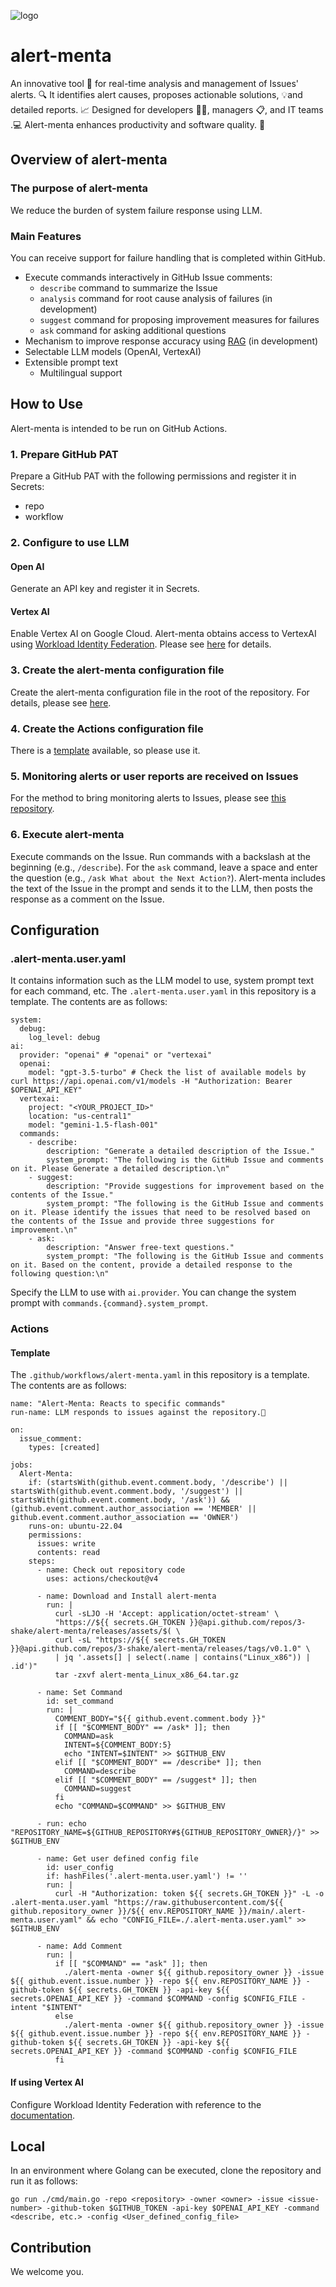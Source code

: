 ![logo](https://github.com/3-shake/alert-menta/blob/main/logo.png?raw=true)
# alert-menta
An innovative tool 🚀 for real-time analysis and management of Issues' alerts. 🔍 It identifies alert causes, proposes actionable solutions, 💡and detailed reports. 📈
Designed for developers 👨‍💻, managers 📋, and IT teams .💻 Alert-menta enhances productivity and software quality. 🌟

## Overview of alert-menta
### The purpose of alert-menta
We reduce the burden of system failure response using LLM.
### Main Features
You can receive support for failure handling that is completed within GitHub.
- Execute commands interactively in GitHub Issue comments:
  - `describe` command to summarize the Issue
  - `analysis` command for root cause analysis of failures (in development)
  - `suggest` command for proposing improvement measures for failures
  - `ask` command for asking additional questions
- Mechanism to improve response accuracy using [RAG](https://cloud.google.com/use-cases/retrieval-augmented-generation?hl=en) (in development)
- Selectable LLM models (OpenAI, VertexAI)
- Extensible prompt text
  - Multilingual support

## How to Use
Alert-menta is intended to be run on GitHub Actions.
### 1. Prepare GitHub PAT
Prepare a GitHub PAT with the following permissions and register it in Secrets:
- repo
- workflow
### 2. Configure to use LLM
#### Open AI
Generate an API key and register it in Secrets.
#### Vertex AI
Enable Vertex AI on Google Cloud.
Alert-menta obtains access to VertexAI using [Workload Identity Federation](https://cloud.google.com/iam/docs/workload-identity-federation). Please see [here](#if-using-vertex-ai) for details.
### 3. Create the alert-menta configuration file
Create the alert-menta configuration file in the root of the repository. For details, please see [here](#alert-mentauseryaml).
### 4. Create the Actions configuration file
There is a [template](#template) available, so please use it.
### 5. Monitoring alerts or user reports are received on Issues
For the method to bring monitoring alerts to Issues, please see [this repository](https://github.com/kechigon/alert-menta-lab/tree/main).
### 6. Execute alert-menta
Execute commands on the Issue. Run commands with a backslash at the beginning (e.g., `/describe`). For the `ask` command, leave a space and enter the question (e.g., `/ask What about the Next Action?`). Alert-menta includes the text of the Issue in the prompt and sends it to the LLM, then posts the response as a comment on the Issue.

## Configuration
### .alert-menta.user.yaml
It contains information such as the LLM model to use, system prompt text for each command, etc. The `.alert-menta.user.yaml` in this repository is a template. The contents are as follows:
```
system:
  debug:
    log_level: debug
ai:
  provider: "openai" # "openai" or "vertexai"
  openai:
    model: "gpt-3.5-turbo" # Check the list of available models by curl https://api.openai.com/v1/models -H "Authorization: Bearer $OPENAI_API_KEY"
  vertexai:
    project: "<YOUR_PROJECT_ID>"
    location: "us-central1"
    model: "gemini-1.5-flash-001"
  commands:
    - describe:
        description: "Generate a detailed description of the Issue."
        system_prompt: "The following is the GitHub Issue and comments on it. Please Generate a detailed description.\n"
    - suggest:
        description: "Provide suggestions for improvement based on the contents of the Issue."
        system_prompt: "The following is the GitHub Issue and comments on it. Please identify the issues that need to be resolved based on the contents of the Issue and provide three suggestions for improvement.\n"
    - ask:
        description: "Answer free-text questions."
        system_prompt: "The following is the GitHub Issue and comments on it. Based on the content, provide a detailed response to the following question:\n"
```
Specify the LLM to use with `ai.provider`.
You can change the system prompt with `commands.{command}.system_prompt`.
### Actions
#### Template
The `.github/workflows/alert-menta.yaml` in this repository is a template. The contents are as follows:
```
name: "Alert-Menta: Reacts to specific commands"
run-name: LLM responds to issues against the repository.🚀

on:
  issue_comment:
    types: [created]

jobs:
  Alert-Menta:
    if: (startsWith(github.event.comment.body, '/describe') || startsWith(github.event.comment.body, '/suggest') || startsWith(github.event.comment.body, '/ask')) && (github.event.comment.author_association == 'MEMBER' || github.event.comment.author_association == 'OWNER')
    runs-on: ubuntu-22.04
    permissions:
      issues: write
      contents: read
    steps:
      - name: Check out repository code
        uses: actions/checkout@v4

      - name: Download and Install alert-menta
        run: |
          curl -sLJO -H 'Accept: application/octet-stream' \
          "https://${{ secrets.GH_TOKEN }}@api.github.com/repos/3-shake/alert-menta/releases/assets/$( \
          curl -sL "https://${{ secrets.GH_TOKEN }}@api.github.com/repos/3-shake/alert-menta/releases/tags/v0.1.0" \
          | jq '.assets[] | select(.name | contains("Linux_x86")) | .id')"
          tar -zxvf alert-menta_Linux_x86_64.tar.gz

      - name: Set Command
        id: set_command
        run: |
          COMMENT_BODY="${{ github.event.comment.body }}"
          if [[ "$COMMENT_BODY" == /ask* ]]; then
            COMMAND=ask
            INTENT=${COMMENT_BODY:5}
            echo "INTENT=$INTENT" >> $GITHUB_ENV
          elif [[ "$COMMENT_BODY" == /describe* ]]; then
            COMMAND=describe
          elif [[ "$COMMENT_BODY" == /suggest* ]]; then
            COMMAND=suggest
          fi
          echo "COMMAND=$COMMAND" >> $GITHUB_ENV

      - run: echo "REPOSITORY_NAME=${GITHUB_REPOSITORY#${GITHUB_REPOSITORY_OWNER}/}" >> $GITHUB_ENV

      - name: Get user defined config file
        id: user_config
        if: hashFiles('.alert-menta.user.yaml') != ''
        run: |
          curl -H "Authorization: token ${{ secrets.GH_TOKEN }}" -L -o .alert-menta.user.yaml "https://raw.githubusercontent.com/${{ github.repository_owner }}/${{ env.REPOSITORY_NAME }}/main/.alert-menta.user.yaml" && echo "CONFIG_FILE=./.alert-menta.user.yaml" >> $GITHUB_ENV

      - name: Add Comment
        run: |
          if [[ "$COMMAND" == "ask" ]]; then
            ./alert-menta -owner ${{ github.repository_owner }} -issue ${{ github.event.issue.number }} -repo ${{ env.REPOSITORY_NAME }} -github-token ${{ secrets.GH_TOKEN }} -api-key ${{ secrets.OPENAI_API_KEY }} -command $COMMAND -config $CONFIG_FILE -intent "$INTENT"
          else
            ./alert-menta -owner ${{ github.repository_owner }} -issue ${{ github.event.issue.number }} -repo ${{ env.REPOSITORY_NAME }} -github-token ${{ secrets.GH_TOKEN }} -api-key ${{ secrets.OPENAI_API_KEY }} -command $COMMAND -config $CONFIG_FILE
          fi
```
#### If using Vertex AI
Configure Workload Identity Federation with reference to the [documentation](https://cloud.google.com/iam/docs/workload-identity-federation-with-deployment-pipelines).
## Local
In an environment where Golang can be executed, clone the repository and run it as follows:
```
go run ./cmd/main.go -repo <repository> -owner <owner> -issue <issue-number> -github-token $GITHUB_TOKEN -api-key $OPENAI_API_KEY -command <describe, etc.> -config <User_defined_config_file>
```
## Contribution
We welcome you.
